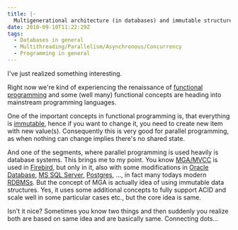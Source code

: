 ```yaml
---
title: |-
  Multigenerational architecture (in databases) and immutable structures (from functional programming)
date: 2010-09-10T11:22:29Z
tags:
  - Databases in general
  - Multithreading/Parallelism/Asynchronous/Concurrency
  - Programming in general
---
```

I've just realized something interesting.

Right now we're kind of experiencing the renaissance of [functional programming][1] and some (well many) functional concepts are heading into mainstream programming languages.

One of the important concepts in functional programming is, that everything is [immutable][2], hence if you want to change it, you need to create new item with new value(s). Consequently this is very good for parallel programming, as when nothing can change implies there's no shared state.

And one of the segments, where parallel programming is used heavily is database systems. This brings me to my point. You know [MGA/MVCC][3] is used in [Firebird][4], but only in it, also with some modifications in [Oracle Database][5], [MS SQL Server][6], [Postgres][7], ..., in fact many todays modern [RDBMSs][8]. But the concept of MGA is actually idea of using immutable data structures. Yes, it uses some additional concepts to fully support ACID and scale well in some particular cases etc., but the core idea is same.

Isn't it nice? Sometimes you know two things and then suddenly you realize both are based on same idea and are basically same. Connecting dots...

[1]: http://en.wikipedia.org/wiki/Functional_programming
[2]: http://en.wikipedia.org/wiki/Immutable_object
[3]: http://en.wikipedia.org/wiki/Multiversion_concurrency_control
[4]: http://www.firebirdsql.org
[5]: http://www.oracle.com/us/products/database/index.html
[6]: http://www.microsoft.com/sqlserver
[7]: http://www.postgresql.org/
[8]: http://en.wikipedia.org/wiki/Relational_database_management_system